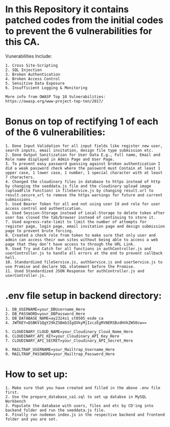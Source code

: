 # In this Repository it contains patched codes from the initial codes to prevent the 6 vulnerabilities for this CA.

Vunerabilities Include:

    1. Cross Site-Scripting
    2. SQL Injection
    3. Broken Authentication
    4. Broken Access Control
    5. Sensitive Data Exposure
    6. Insufficient Logging & Monitoring

    More info from OWASP Top 10 Vulnerabilities:
    https://owasp.org/www-project-top-ten/2017/

# Bonus on top of rectifying 1 of each of the 6 vulnerabilities:

    1. Done Input Validation for all input fields like register new user, search inputs, email invitation, design file type submission etc.
    2. Done Output Sanitization for User Data E.g., Full name, Email and Role name displayed in Admin Page and User Page.
    3. To prevent easy password guessing against broken authentication I did a weak password check where the password must Contain at least 1 upper case, 1 lower case, 1 number, 1 special character with at least 7 characters.
    4. Changed the cloudinary files in database to https instead of http by changing the seeddata.js file and the cloudinary upload image (uploadFile Function) in fileService.js by changing result.url to result.secure_url to remove the https warnings for future and current submissions.
    5. Used Bearer Token for all and not using user Id and role for user access control and authentication.
    6. Used Session-Storage instead of Local-Storage to delete token after user has closed the tab/browser instead of continuing to store it.
    7. Used express-rate-limit to limit the number of attempts for register page, login page, email invitation page and design submission page to prevent brute forcing.
    8. Created a check role from token to make sure that only user and admin can access their own sites without being able to access a web page that they don’t have access to through the URL Link.
    9. Used Try and Catch for all functions in authController.js and userController.js to handle all errors at the end to prevent callback hell.
    10. Standardized fileService.js, authService.js and userService.js to use Promise and declare SQL statement before the Promise.
    11. Used Standardized JSON Response for authController.js and userController.js.

# .env file setup in backend directory:

    1. DB_USERNAME=your_DBUsername_Here
    2. DB_PASSWORD=your_DBPassword_Here
    3. DB_DATABASE_NAME=ay2324s1_st0505_esde_ca
    4. JWTKEY=QSBKV1QgY29kZSBmb3IgQVkyMjIzczEgRVNERSBzdHVkZW50cw==
    
    5. CLOUDINARY_CLOUD_NAME=your_Cloudinary_Cloud_Name_Here
    6. CLOUDINARY_API_KEY=your_Cloudinary_API_Key_Here
    7. CLOUDINARY_API_SECRET=your_Cloudinary_API_Secret_Here
    
    8. MAILTRAP_USERNAME=your_Mailtrap_Username_Here
    9. MAILTRAP_PASSWORD=your_Mailtrap_Password_Here

# How to set up:

    1. Make sure that you have created and filled in the above .env file first.
    2. Use the prepare_database_ca1.sql to set up databse in MySQL Workbench
    3. Populate the database with users, files and etc by CD'ing into backend folder and run the seeddata.js file.
    4. Finally run nodemon index.js in the respective backend and frontend folder and you are set.
